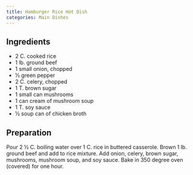 ```yaml
---
title: Hamburger Rice Hot Dish
categories: Main Dishes
---
```


## Ingredients

- 2 C. cooked rice
- 1 lb. ground beef
- 1 small onion, chopped
- ½ green pepper
- 2 C. celery, chopped
- 1 T. brown sugar
- 1 small can mushrooms
- 1 can cream of mushroom soup
- 1 T. soy sauce
- ½ soup can of chicken broth

## Preparation

Pour 2 ½ C.  boiling water over 1 C.  rice in buttered casserole.  Brown 1 lb. ground beef and add to rice mixture.  Add onion, celery, brown sugar, mushrooms, mushroom soup, and soy sauce.  Bake in 350 degree oven (covered) for one hour.

